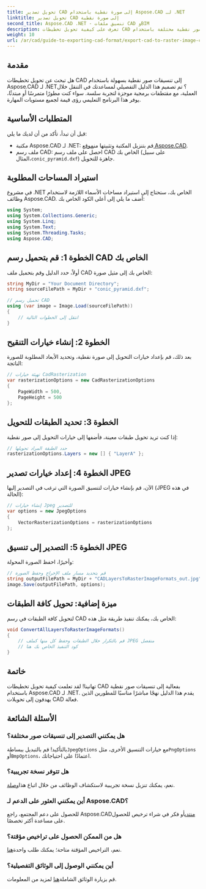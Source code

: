 ```yaml
---
title: تحويل تصدير CAD إلى صورة نقطية باستخدام Aspose.CAD لـ .NET
linktitle: تحويل تصدير CAD إلى صورة نقطية
second_title: Aspose.CAD .NET - تنسيق ملفات CAD وBIM
description: تعرف على كيفية تحويل تخطيطات CAD بكفاءة إلى تنسيقات صور نقطية مختلفة باستخدام Aspose.CAD لـ .NET. يرشدك هذا الدليل الشامل خلال العملية باستخدام كود واضح.
weight: 10
url: /ar/cad/guide-to-exporting-cad-format/export-cad-to-raster-image-conversion/
---
```

## مقدمة

هل تبحث عن تحويل تخطيطات CAD إلى تنسيقات صور نقطية بسهولة باستخدام Aspose.CAD لـ .NET؟ تم تصميم هذا الدليل التفصيلي لمساعدتك في التنقل خلال العملية، مع مقتطفات برمجية موجزة لتجربة سلسة. سواء كنت مطورًا متمرسًا أو مبتدئًا، يوفر هذا البرنامج التعليمي رؤى قيمة لجميع مستويات المهارة.

## المتطلبات الأساسية

قبل أن تبدأ، تأكد من أن لديك ما يلي:

- مكتبة Aspose.CAD لـ .NET: قم بتنزيل المكتبة وتثبيتها من[موقع Aspose.CAD](https://releases.aspose.com/cad/net/).
-  ملف رسم CAD: احصل على ملف رسم CAD الخاص بك (على سبيل المثال،`conic_pyramid.dxf`) جاهزة للتحويل.

## استيراد المساحات المطلوبة

في مشروع .NET الخاص بك، ستحتاج إلى استيراد مساحات الأسماء اللازمة لاستخدام وظائف Aspose.CAD. أضف ما يلي إلى أعلى الكود الخاص بك:

```csharp
using System;
using System.Collections.Generic;
using System.Linq;
using System.Text;
using System.Threading.Tasks;
using Aspose.CAD;
```

## الخطوة 1: قم بتحميل رسم CAD الخاص بك

أولاً، حدد الدليل وقم بتحميل ملف CAD الخاص بك إلى مثيل صورة:

```csharp
string MyDir = "Your Document Directory";
string sourceFilePath = MyDir + "conic_pyramid.dxf";

// تحميل رسم CAD
using (var image = Image.Load(sourceFilePath))
{
    // انتقل إلى الخطوات التالية
}
```

## الخطوة 2: إنشاء خيارات التنقيح

بعد ذلك، قم بإعداد خيارات التحويل إلى صورة نقطية، وتحديد الأبعاد المطلوبة للصورة الناتجة:

```csharp
// تهيئة خيارات CadRasterization
var rasterizationOptions = new CadRasterizationOptions
{
    PageWidth = 500,
    PageHeight = 500
};
```

## الخطوة 3: تحديد الطبقات للتحويل

إذا كنت تريد تحويل طبقات معينة، فأضفها إلى خيارات التحويل إلى صور نقطية:

```csharp
// حدد الطبقة المراد تحويلها
rasterizationOptions.Layers = new [] { "LayerA" };
```

## الخطوة 4: إعداد خيارات تصدير JPEG

الآن، قم بإنشاء خيارات لتنسيق الصورة التي ترغب في التصدير إليها (JPEG في هذه الحالة):

```csharp
// إنشاء خيارات Jpeg للتصدير
var options = new JpegOptions
{
    VectorRasterizationOptions = rasterizationOptions
};
```

## الخطوة 5: التصدير إلى تنسيق JPEG

وأخيرًا، احفظ الصورة المحولة:

```csharp
// قم بتحديد مسار ملف الإخراج وحفظ الصورة
string outputFilePath = MyDir + "CADLayersToRasterImageFormats_out.jpg";
image.Save(outputFilePath, options);
```

## ميزة إضافية: تحويل كافة الطبقات

لتحويل كافة الطبقات في رسم CAD الخاص بك، يمكنك تنفيذ طريقة مثل هذه:

```csharp
void ConvertAllLayersToRasterImageFormats()
{
    // قم بالتكرار خلال الطبقات وحفظ كل منها كملف JPEG منفصل
    // كود التنفيذ الخاص بك هنا
}
```

## خاتمة

تهانينا! لقد تعلمت كيفية تحويل تخطيطات CAD بفعالية إلى تنسيقات صور نقطية باستخدام Aspose.CAD لـ .NET. يقدم هذا الدليل نهجًا مباشرًا مناسبًا للمطورين الذين يهدفون إلى تحويلات CAD فعالة.

## الأسئلة الشائعة

### هل يمكنني التصدير إلى تنسيقات صور مختلفة؟

 بالتأكيد! قم بالتبديل ببساطة`JpegOptions` مع خيارات التنسيق الأخرى، مثل`PngOptions` أو`BmpOptions`، اعتمادًا على احتياجاتك.

### هل تتوفر نسخة تجريبية؟

 نعم، يمكنك تنزيل نسخة تجريبية لاستكشاف الوظائف من خلال اتباع هذا[وصلة](https://releases.aspose.com/cad/net/).

### أين يمكنني العثور على الدعم لـ Aspose.CAD؟

 للحصول على دعم المجتمع، راجع Aspose.CAD[منتدى](https://forum.aspose.com/c/cad/19)أو فكر في شراء ترخيص للحصول على مساعدة أكثر تخصصًا.

### هل من الممكن الحصول على تراخيص مؤقتة؟

 نعم، التراخيص المؤقتة متاحة؛ يمكنك طلب واحدة[هنا](https://purchase.conholdate.com/temporary-license/).

### أين يمكنني الوصول إلى الوثائق التفصيلية؟

 قم بزيارة الوثائق الشاملة[هنا](https://reference.aspose.com/cad/net/) لمزيد من المعلومات.